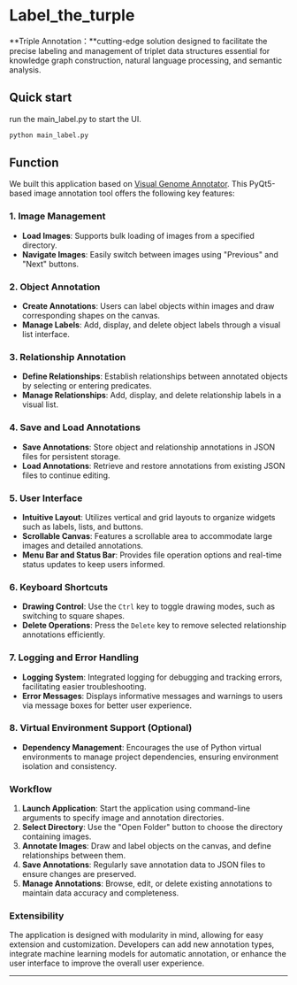 # Label_the_turple

**Triple Annotation：**cutting-edge solution designed to facilitate the precise labeling and management of triplet data structures essential for knowledge graph construction, natural language processing, and semantic analysis.

## Quick start

run the main_label.py to start the UI.

```python
python main_label.py
```

## Function

We built this application based on [Visual Genome Annotator](https://github.com/qqqqhhqq/visual-genome-annotator). This PyQt5-based image annotation tool offers the following key features:

### 1. Image Management
- **Load Images**: Supports bulk loading of images from a specified directory.
- **Navigate Images**: Easily switch between images using "Previous" and "Next" buttons.

### 2. Object Annotation
- **Create Annotations**: Users can label objects within images and draw corresponding shapes on the canvas.
- **Manage Labels**: Add, display, and delete object labels through a visual list interface.

### 3. Relationship Annotation
- **Define Relationships**: Establish relationships between annotated objects by selecting or entering predicates.
- **Manage Relationships**: Add, display, and delete relationship labels in a visual list.

### 4. Save and Load Annotations
- **Save Annotations**: Store object and relationship annotations in JSON files for persistent storage.
- **Load Annotations**: Retrieve and restore annotations from existing JSON files to continue editing.

### 5. User Interface
- **Intuitive Layout**: Utilizes vertical and grid layouts to organize widgets such as labels, lists, and buttons.
- **Scrollable Canvas**: Features a scrollable area to accommodate large images and detailed annotations.
- **Menu Bar and Status Bar**: Provides file operation options and real-time status updates to keep users informed.

### 6. Keyboard Shortcuts
- **Drawing Control**: Use the `Ctrl` key to toggle drawing modes, such as switching to square shapes.
- **Delete Operations**: Press the `Delete` key to remove selected relationship annotations efficiently.

### 7. Logging and Error Handling
- **Logging System**: Integrated logging for debugging and tracking errors, facilitating easier troubleshooting.
- **Error Messages**: Displays informative messages and warnings to users via message boxes for better user experience.

### 8. Virtual Environment Support (Optional)
- **Dependency Management**: Encourages the use of Python virtual environments to manage project dependencies, ensuring environment isolation and consistency.

### Workflow
1. **Launch Application**: Start the application using command-line arguments to specify image and annotation directories.
2. **Select Directory**: Use the "Open Folder" button to choose the directory containing images.
3. **Annotate Images**: Draw and label objects on the canvas, and define relationships between them.
4. **Save Annotations**: Regularly save annotation data to JSON files to ensure changes are preserved.
5. **Manage Annotations**: Browse, edit, or delete existing annotations to maintain data accuracy and completeness.

### Extensibility
The application is designed with modularity in mind, allowing for easy extension and customization. Developers can add new annotation types, integrate machine learning models for automatic annotation, or enhance the user interface to improve the overall user experience.

---